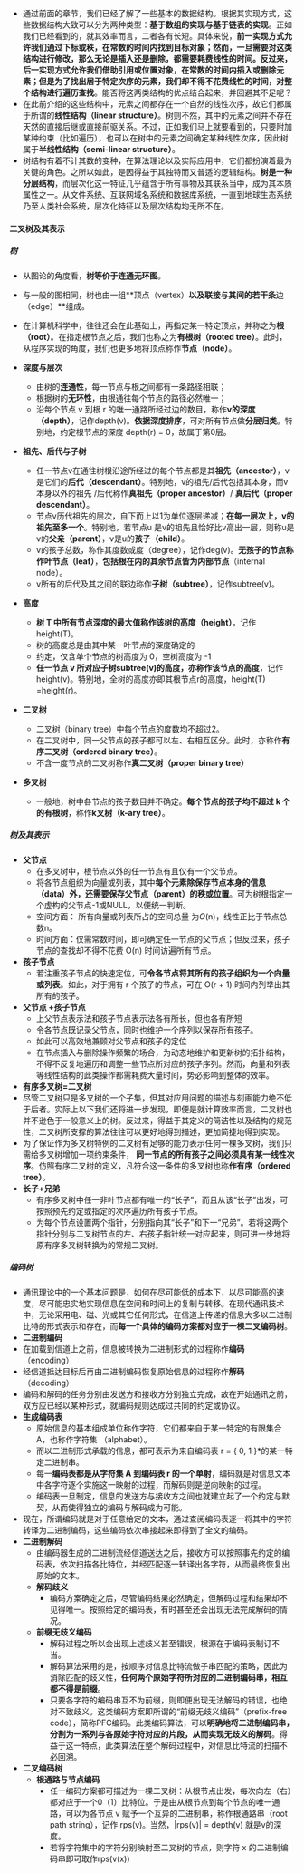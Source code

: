 * 通过前面的章节，我们已经了解了一些基本的数据结构。根据其实现方式，这些数据结构大致可以分为两种类型：**基于数组的实现与基于链表的实现**。正如我们已经看到的，就其效率而言，二者各有长短。具体来说，**前一实现方式允许我们通过下标或秩，在常数的时间内找到目标对象；然而，一旦需要对这类结构进行修改，那么无论是插入还是删除，都需要耗费线性的时间。反过来，后一实现方式允许我们借助引用或位置对象，在常数的时间内插入或删除元素；但是为了找出居于特定次序的元素，我们却不得不花费线性的时间，对整个结构进行遍历查找**。能否将这两类结构的优点结合起来，并回避其不足呢？
* 在此前介绍的这些结构中，元素之间都存在一个自然的线性次序，故它们都属于所谓的**线性结构（linear structure）**。树则不然，其中的元素之间并不存在天然的直接后继或直接前驱关系。不过，正如我们马上就要看到的，只要附加某种约束（比如遍历），也可以在树中的元素之间确定某种线性次序，因此树属于**半线性结构（semi-linear structure）**。
* 树结构有着不计其数的变种，在算法理论以及实际应用中，它们都扮演着最为关键的角色。之所以如此，是因得益于其独特而又普适的逻辑结构。**树是一种分层结构**，而层次化这一特征几乎蕴含于所有事物及其联系当中，成为其本质属性之一。从文件系统、互联网域名系统和数据库系统，一直到地球生态系统乃至人类社会系统，层次化特征以及层次结构均无所不在。

#### 二叉树及其表示

##### 树 

* 从图论的角度看，**树等价于连通无环图**。
* 与一般的图相同，树也由一组**顶点（vertex）**以及联接与其间的若干条**边（edge）**组成。
* 在计算机科学中，往往还会在此基础上，再指定某一特定顶点，并称之为**根（root）**。在指定根节点之后，我们也称之为**有根树（rooted tree）**。此时，从程序实现的角度，我们也更多地将顶点称作**节点（node）**。

* **深度与层次**
  * 由树的**连通性**，每一节点与根之间都有一条路径相联；
  * 根据树的**无环性**，由根通往每个节点的路径必然唯一；
  * 沿每个节点 v 到根 r 的唯一通路所经过边的数目，称作**v的深度（depth）**，记作depth(v)。**依据深度排序**，可对所有节点做**分层归类**。特别地，约定根节点的深度 depth(r) = 0，故属于第0层。
* **祖先、后代与子树**
  * 任一节点v在通往树根沿途所经过的每个节点都是其**祖先（ancestor）**，v是它们的**后代（descendant）**。特别地，v的祖先/后代包括其本身，而v本身以外的祖先 /后代称作**真祖先（proper ancestor）**/ **真后代（proper descendant）**。
  * 节点v历代祖先的层次，自下而上以1为单位逐层递减；**在每一层次上，v的祖先至多一个**。特别地，若节点u 是v的祖先且恰好比v高出一层，则称u是v的**父亲（parent）**，v是u的**孩子（child）**。
  * v的孩子总数，称作其度数或度（degree），记作deg(v)。**无孩子的节点称作叶节点（leaf）**，**包括根在内的其余节点皆为内部节点**（internal node）。
  * v所有的后代及其之间的联边称作**子树（subtree）**，记作subtree(v)。
* **高度**
  * **树 T 中所有节点深度的最大值称作该树的高度（height）**，记作height(T)。
  * 树的高度总是由其中某一叶节点的深度确定的
  * 约定，仅含单个节点的树高度为 0，空树高度为 -1
  * **任一节点 v 所对应子树subtree(v)的高度，亦称作该节点的高度**，记作height(v)。特别地，全树的高度亦即其根节点r的高度，height(T) =height(r)。
* **二叉树**
  * 二叉树（binary tree）中每个节点的度数均不超过2。
  * 在二叉树中，同一父节点的孩子都可以左、右相互区分。此时，亦称作**有序二叉树（ordered binary tree）**。
  * 不含一度节点的二叉树称作**真二叉树（proper binary tree）** 
* **多叉树**
  * 一般地，树中各节点的孩子数目并不确定。**每个节点的孩子均不超过 k 个的有根树**，称作**k叉树（k-ary tree）**。

##### 树及其表示

* **父节点**
  * 在多叉树中，根节点以外的任一节点有且仅有一个父节点。
  * 将各节点组织为向量或列表，其中**每个元素除保存节点本身的信息（data）外，还需要保存父节点（parent）的秩或位置**。可为树根指定一个虚构的父节点-1或NULL，以便统一判断。
  * 空间方面： 所有向量或列表所占的空间总量 为*O*(n)，线性正比于节点总数n。
  * 时间方面：仅需常数时间，即可确定任一节点的父节点；但反过来，孩子节点的查找却不得不花费 O(n) 时间访遍所有节点。 
* **孩子节点**
  * 若注重孩子节点的快速定位，可**令各节点将其所有的孩子组织为一个向量或列表**。如此，对于拥有 r 个孩子的节点，可在 O(r + 1) 时间内列举出其所有的孩子。
* **父节点 +孩子节点**
  * 上父节点表示法和孩子节点表示法各有所长，但也各有所短
  * 令各节点既记录父节点，同时也维护一个序列以保存所有孩子。
  * 如此可以高效地兼顾对父节点和孩子的定位
  * 在节点插入与删除操作频繁的场合，为动态地维护和更新树的拓扑结构，不得不反复地遍历和调整一些节点所对应的孩子序列。然而，向量和列表等线性结构的此类操作都需耗费大量时间，势必影响到整体的效率。 
*  **有序多叉树=二叉树**
  * 尽管二叉树只是多叉树的一个子集，但其对应用问题的描述与刻画能力绝不低于后者。实际上以下我们还将进一步发现，即便是就计算效率而言，二叉树也并不逊色于一般意义上的树。反过来，得益于其定义的简洁性以及结构的规范性，二叉树所支撑的算法往往可以更好地得到描述，更加简捷地得到实现。
  * 为了保证作为多叉树特例的二叉树有足够的能力表示任何一棵多叉树，我们只需给多叉树增加一项约束条件， **同一节点的所有孩子之间必须具有某一线性次序**。仿照有序二叉树的定义，凡符合这一条件的多叉树也称**作有序（ordered tree）**。
* **长子+兄弟**
  * 有序多叉树中任一非叶节点都有唯一的“长子”，而且从该“长子”出发，可按照预先约定或指定的次序遍历所有孩子节点。
  * 为每个节点设置两个指针，分别指向其“长子”和下一“兄弟”。若将这两个指针分别与二叉树节点的左、右孩子指针统一对应起来，则可进一步地将原有序多叉树转换为的常规二叉树。

##### **编码树**

* 通讯理论中的一个基本问题是，如何在尽可能低的成本下，以尽可能高的速度，尽可能忠实地实现信息在空间和时间上的复制与转移。在现代通讯技术中，无论采用电、磁、光或其它任何形式，在信道上传递的信息大多以二进制比特的形式表示和存在，而**每一个具体的编码方案都对应于一棵二叉编码树**。
*  **二进制编码**
  * 在加载到信道上之前，信息被转换为二进制形式的过程称作**编码**（encoding）
  * 经信道抵达目标后再由二进制编码恢复原始信息的过程称作**解码**（decoding）
  * 编码和解码的任务分别由发送方和接收方分别独立完成，故在开始通讯之前，双方应已经以某种形式，就编码规则达成过共同的约定或协议。
  * **生成编码表**
    * 原始信息的基本组成单位称作字符，它们都来自于某一特定的有限集合 A，也称作字符集 （alphabet）。
    * 而以二进制形式承载的信息，都可表示为来自编码表 r = { 0, 1 }*的某一特定二进制串。
    * 每一**编码表都是从字符集 A 到编码表 r 的一个单射**，编码就是对信息文本中各字符逐个实施这一映射的过程，而解码则是逆向映射的过程。
    * 编码表一旦制定，信息的发送方与接收方之间也就建立起了一个约定与默契，从而使得独立的编码与解码成为可能。
  * 现在，所谓编码就是对于任意给定的文本，通过查阅编码表逐一将其中的字符转译为二进制编码，这些编码依次串接起来即得到了全文的编码。
* **二进制解码**
  * 由编码器生成的二进制流经信道送达之后，接收方可以按照事先约定的编码表，依次扫描各比特位，并经匹配逐一转译出各字符，从而最终恢复出原始的文本。
  * **解码歧义**
    * 编码方案确定之后，尽管编码结果必然确定，但解码过程和结果却不见得唯一。按照给定的编码表，有时甚至还会出现无法完成解码的情况。
  * **前缀无歧义编码**
    * 解码过程之所以会出现上述歧义甚至错误，根源在于编码表制订不当。
    * 解码算法采用的是，按顺序对信息比特流做子串匹配的策略，因此为消除匹配的歧义性，**任何两个原始字符所对应的二进制编码串，相互都不得是前缀**。
    * 只要各字符的编码串互不为前缀，则即便出现无法解码的错误，也绝对不致歧义。这类编码方案即所谓的“前缀无歧义编码”（prefix-free code），简称PFC编码。此类编码算法，可以**明确地将二进制编码串，分割为一系列与各原始字符对应的片段，从而实现无歧义的解码**。得益于这一特点，此类算法在整个解码过程中，对信息比特流的扫描不必回溯。
* **二叉编码树**
  * **根通路与节点编码**
    * 任一编码方案都可描述为一棵二叉树：从根节点出发，每次向左（右）都对应于一个0（1）比特位。于是由从根节点到每个节点的唯一通路，可以为各节点 v 赋予一个互异的二进制串，称作根通路串（root path string），记作 rps(v)。当然，|rps(v)| = depth(v) 就是v的深度。
    * 若将字符集中的字符分别映射至二叉树的节点，则字符 x 的二进制编码串即可取作rps(v(x))
